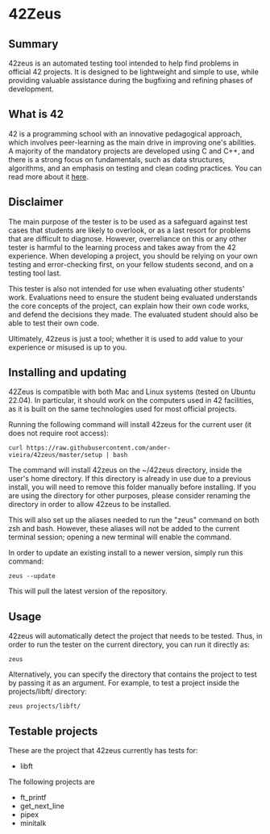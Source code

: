 # 42Zeus

## Summary

42zeus is an automated testing tool intended to help find problems in official 42 projects. It is designed to be lightweight and simple to use, while providing valuable assistance during the bugfixing and refining phases of development.

## What is 42

42 is a programming school with an innovative pedagogical approach, which involves peer-learning as the main drive in improving one's abilities.
A majority of the mandatory projects are developed using C and C++, and there is a strong focus on fundamentals, such as data structures, algorithms, and an emphasis on testing and clean coding practices.
You can read more about it [here](https://42.fr/en/homepage).

## Disclaimer

The main purpose of the tester is to be used as a safeguard against test cases that students are likely to overlook, or as a last resort for problems that are difficult to diagnose. However, overreliance on this or any other tester is harmful to the learning process and takes away from the 42 experience. When developing a project, you should be relying on your own testing and error-checking first, on your fellow students second, and on a testing tool last.

This tester is also not intended for use when evaluating other students' work. Evaluations need to ensure the student being evaluated understands the core concepts of the project, can explain how their own code works, and defend the decisions they made. The evaluated student should also be able to test their own code.

Ultimately, 42zeus is just a tool; whether it is used to add value to your experience or misused is up to you.

## Installing and updating

42Zeus is compatible with both Mac and Linux systems (tested on Ubuntu 22.04). In particular, it should work on the computers used in 42 facilities, as it is built on the same technologies used for most official projects.

Running the following command will install 42zeus for the current user (it does not require root access):

	curl https://raw.githubusercontent.com/ander-vieira/42zeus/master/setup | bash

The command will install 42zeus on the ~/42zeus directory, inside the user's home directory. If this directory is already in use due to a previous install, you will need to remove this folder manually before installing. If you are using the directory for other purposes, please consider renaming the directory in order to allow 42zeus to be installed.

This will also set up the aliases needed to run the "zeus" command on both zsh and bash. However, these aliases will not be added to the current terminal session; opening a new terminal will enable the command.

In order to update an existing install to a newer version, simply run this command:

	zeus --update

This will pull the latest version of the repository.

## Usage

42zeus will automatically detect the project that needs to be tested. Thus, in order to run the tester on the current directory, you can run it directly as:

	zeus

Alternatively, you can specify the directory that contains the project to test by passing it as an argument. For example, to test a project inside the projects/libft/ directory:

	zeus projects/libft/

## Testable projects

These are the project that 42zeus currently has tests for:

- libft

The following projects are 

- ft_printf
- get_next_line
- pipex
- minitalk